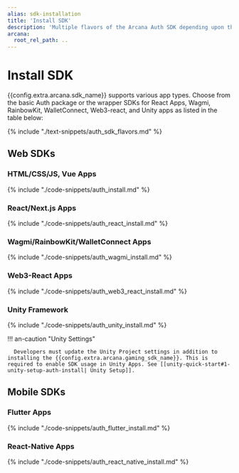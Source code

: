 ```yaml
---
alias: sdk-installation
title: 'Install SDK'
description: 'Multiple flavors of the Arcana Auth SDK depending upon the app type. Use the correct SDK package for installation. Choose from the basic Auth package to the wrapper SDK for React Apps, Wagmi, RainbowKit, WalletConnect, Web3-react apps, Unity apps.'
arcana:
  root_rel_path: ..
---
```


# Install SDK

{{config.extra.arcana.sdk_name}} supports various app types. Choose from the basic Auth package or the wrapper SDKs for React Apps, Wagmi, RainbowKit, WalletConnect, Web3-react, and Unity apps as listed in the table below:

{% include "./text-snippets/auth_sdk_flavors.md" %}

## Web SDKs

### HTML/CSS/JS, Vue Apps

{% include "./code-snippets/auth_install.md" %}

### React/Next.js Apps

{% include "./code-snippets/auth_react_install.md" %}

### Wagmi/RainbowKit/WalletConnect Apps

{% include "./code-snippets/auth_wagmi_install.md" %}

### Web3-React Apps

{% include "./code-snippets/auth_web3_react_install.md" %}

### Unity Framework

{% include "./code-snippets/auth_unity_install.md" %}

!!! an-caution "Unity Settings"

      Developers must update the Unity Project settings in addition to installing the {{config.extra.arcana.gaming_sdk_name}}. This is required to enable SDK usage in Unity Apps. See [[unity-quick-start#1-unity-setup-auth-install| Unity Setup]].

## Mobile SDKs

### Flutter Apps

{% include "./code-snippets/auth_flutter_install.md" %}

### React-Native Apps

{% include "./code-snippets/auth_react_native_install.md" %}